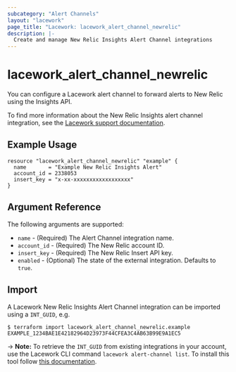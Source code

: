```yaml
---
subcategory: "Alert Channels"
layout: "lacework"
page_title: "Lacework: lacework_alert_channel_newrelic"
description: |-
  Create and manage New Relic Insights Alert Channel integrations
---
```


# lacework\_alert\_channel\_newrelic

You can configure a Lacework alert channel to forward alerts to New Relic using the Insights API.

To find more information about the New Relic Insights alert channel integration, see the [Lacework support documentation](https://support.lacework.com/hc/en-us/articles/360005842354-New-Relic).

## Example Usage

```hcl
resource "lacework_alert_channel_newrelic" "example" {
  name       = "Example New Relic Insights Alert"
  account_id = 2338053
  insert_key = "x-xx-xxxxxxxxxxxxxxxxxx"
}
```

## Argument Reference

The following arguments are supported:

* `name` - (Required) The Alert Channel integration name.
* `account_id` - (Required) The New Relic account ID.
* `insert_key` - (Required) The New Relic Insert API key.
* `enabled` - (Optional) The state of the external integration. Defaults to `true`.

## Import

A Lacework New Relic Insights Alert Channel integration can be imported using a `INT_GUID`, e.g.

```
$ terraform import lacework_alert_channel_newrelic.example EXAMPLE_1234BAE1E42182964D23973F44CFEA3C4AB63B99E9A1EC5
```
-> **Note:** To retrieve the `INT_GUID` from existing integrations in your account, use the
	Lacework CLI command `lacework alert-channel list`. To install this tool follow
	[this documentation](https://docs.lacework.com/cli/).
